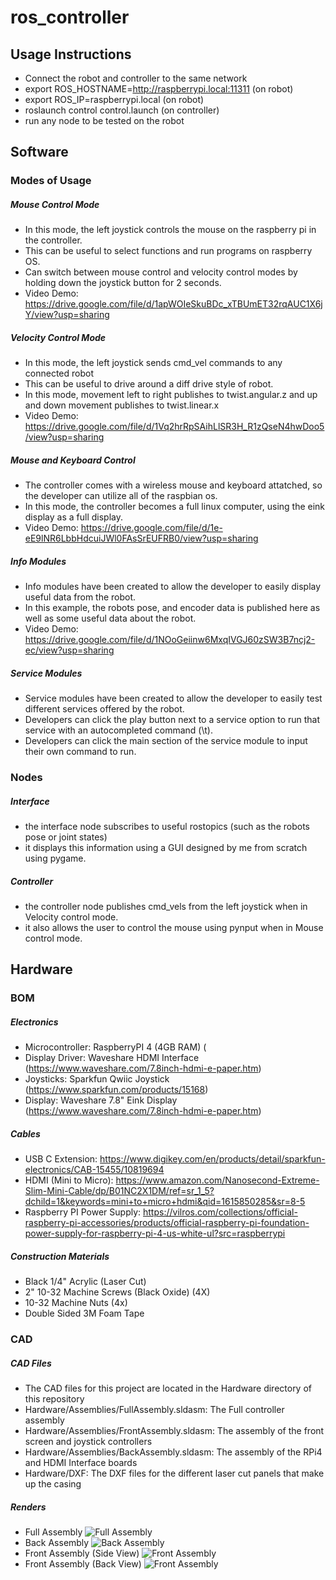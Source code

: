 # ros_controller

## Usage Instructions
- Connect the robot and controller to the same network
- export ROS_HOSTNAME=http://raspberrypi.local:11311 (on robot)
- export ROS_IP=raspberrypi.local (on robot)
- roslaunch control control.launch (on controller)
- run any node to be tested on the robot

## Software
### Modes of Usage
##### Mouse Control Mode
- In this mode, the left joystick controls the mouse on the raspberry pi in the controller. 
- This can be useful to select functions and run programs on raspberry OS.
- Can switch between mouse control and velocity control modes by holding down the joystick button for 2 seconds.
- Video Demo: https://drive.google.com/file/d/1apWOIeSkuBDc_xTBUmET32rqAUC1X6jY/view?usp=sharing

##### Velocity Control Mode
- In this mode, the left joystick sends cmd_vel commands to any connected robot
- This can be useful to drive around a diff drive style of robot.
- In this mode, movement left to right publishes to twist.angular.z and up and down movement publishes to twist.linear.x
- Video Demo: https://drive.google.com/file/d/1Vq2hrRpSAihLlSR3H_R1zQseN4hwDoo5/view?usp=sharing

##### Mouse and Keyboard Control
- The controller comes with a wireless mouse and keyboard attatched, so the developer can utilize all of the raspbian os.
- In this mode, the controller becomes a full linux computer, using the eink display as a full display.
- Video Demo: https://drive.google.com/file/d/1e-eE9lNR6LbbHdcuiJWl0FAsSrEUFRB0/view?usp=sharing

##### Info Modules
- Info modules have been created to allow the developer to easily display useful data from the robot.
- In this example, the robots pose, and encoder data is published here as well as some useful data about the robot.
- Video Demo: https://drive.google.com/file/d/1NOoGeiinw6MxqIVGJ60zSW3B7ncj2-ec/view?usp=sharing

##### Service Modules
- Service modules have been created to allow the developer to easily test different services offered by the robot.
- Developers can click the play button next to a service option to run that service with an autocompleted command (\t).
- Developers can click the main section of the service module to input their own command to run.

### Nodes
##### Interface
- the interface node subscribes to useful rostopics (such as the robots pose or joint states)
- it displays this information using a GUI designed by me from scratch using pygame. 

##### Controller
- the controller node publishes cmd_vels from the left joystick when in Velocity control mode.
- it also allows the user to control the mouse using pynput when in Mouse control mode.

## Hardware
### BOM
##### Electronics
- Microcontroller: RaspberryPI 4 (4GB RAM) (
- Display Driver: Waveshare HDMI Interface (https://www.waveshare.com/7.8inch-hdmi-e-paper.htm)
- Joysticks: Sparkfun Qwiic Joystick (https://www.sparkfun.com/products/15168)
- Display: Waveshare 7.8" Eink Display (https://www.waveshare.com/7.8inch-hdmi-e-paper.htm)

##### Cables
- USB C Extension: https://www.digikey.com/en/products/detail/sparkfun-electronics/CAB-15455/10819694
- HDMI (Mini to Micro): https://www.amazon.com/Nanosecond-Extreme-Slim-Mini-Cable/dp/B01NC2X1DM/ref=sr_1_5?dchild=1&keywords=mini+to+micro+hdmi&qid=1615850285&sr=8-5
- Raspberry PI Power Supply: https://vilros.com/collections/official-raspberry-pi-accessories/products/official-raspberry-pi-foundation-power-supply-for-raspberry-pi-4-us-white-ul?src=raspberrypi 

##### Construction Materials
- Black 1/4" Acrylic (Laser Cut)
- 2" 10-32 Machine Screws (Black Oxide) (4X)
- 10-32 Machine Nuts (4x)
- Double Sided 3M Foam Tape

### CAD
##### CAD Files
- The CAD files for this project are located in the Hardware directory of this repository
- Hardware/Assemblies/FullAssembly.sldasm: The Full controller assembly
- Hardware/Assemblies/FrontAssembly.sldasm: The assembly of the front screen and joystick controllers
- Hardware/Assemblies/BackAssembly.sldasm: The assembly of the RPi4 and HDMI Interface boards
- Hardware/DXF: The DXF files for the different laser cut panels that make up the casing

##### Renders
- Full Assembly ![Full Assembly](./Hardware/Renders/FullAssembly.jpg "Full Assembly")
- Back Assembly ![Back Assembly](./Hardware/Renders/Back.jpg "Back Assembly")
- Front Assembly (Side View) ![Front Assembly](./Hardware/Renders/FrontSide.jpg "Front Assembly")
- Front Assembly (Back View) ![Front Assembly](./Hardware/Renders/BackofFront.jpg "Front Assembly")






